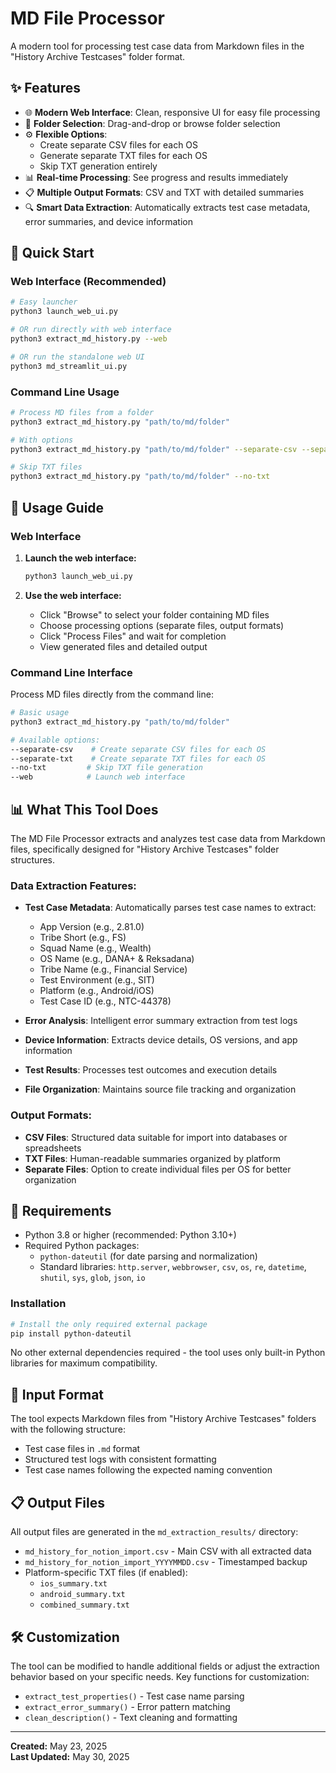# MD File Processor

A modern tool for processing test case data from Markdown files in the "History Archive Testcases" folder format.

## ✨ Features

- 🌐 **Modern Web Interface**: Clean, responsive UI for easy file processing
- 📁 **Folder Selection**: Drag-and-drop or browse folder selection
- ⚙️ **Flexible Options**: 
  - Create separate CSV files for each OS
  - Generate separate TXT files for each OS  
  - Skip TXT generation entirely
- 📊 **Real-time Processing**: See progress and results immediately
- 📋 **Multiple Output Formats**: CSV and TXT with detailed summaries
- 🔍 **Smart Data Extraction**: Automatically extracts test case metadata, error summaries, and device information

## 🚀 Quick Start

### Web Interface (Recommended)
```bash
# Easy launcher
python3 launch_web_ui.py

# OR run directly with web interface
python3 extract_md_history.py --web

# OR run the standalone web UI
python3 md_streamlit_ui.py
```

### Command Line Usage
```bash
# Process MD files from a folder
python3 extract_md_history.py "path/to/md/folder"

# With options
python3 extract_md_history.py "path/to/md/folder" --separate-csv --separate-txt

# Skip TXT files
python3 extract_md_history.py "path/to/md/folder" --no-txt
```

## 📖 Usage Guide

### Web Interface

1. **Launch the web interface:**
   ```bash
   python3 launch_web_ui.py
   ```

2. **Use the web interface:**
   - Click "Browse" to select your folder containing MD files
   - Choose processing options (separate files, output formats)
   - Click "Process Files" and wait for completion
   - View generated files and detailed output

### Command Line Interface

Process MD files directly from the command line:

```bash
# Basic usage
python3 extract_md_history.py "path/to/md/folder"

# Available options:
--separate-csv    # Create separate CSV files for each OS
--separate-txt    # Create separate TXT files for each OS  
--no-txt         # Skip TXT file generation
--web            # Launch web interface
```

## 📊 What This Tool Does

The MD File Processor extracts and analyzes test case data from Markdown files, specifically designed for "History Archive Testcases" folder structures.

### Data Extraction Features:

- **Test Case Metadata**: Automatically parses test case names to extract:
  - App Version (e.g., 2.81.0)
  - Tribe Short (e.g., FS)
  - Squad Name (e.g., Wealth)
  - OS Name (e.g., DANA+ & Reksadana)
  - Tribe Name (e.g., Financial Service)
  - Test Environment (e.g., SIT)
  - Platform (e.g., Android/iOS)
  - Test Case ID (e.g., NTC-44378)

- **Error Analysis**: Intelligent error summary extraction from test logs
- **Device Information**: Extracts device details, OS versions, and app information
- **Test Results**: Processes test outcomes and execution details
- **File Organization**: Maintains source file tracking and organization

### Output Formats:

- **CSV Files**: Structured data suitable for import into databases or spreadsheets
- **TXT Files**: Human-readable summaries organized by platform
- **Separate Files**: Option to create individual files per OS for better organization

## 🔧 Requirements

- Python 3.8 or higher (recommended: Python 3.10+)
- Required Python packages:
  - `python-dateutil` (for date parsing and normalization)
  - Standard libraries: `http.server`, `webbrowser`, `csv`, `os`, `re`, `datetime`, `shutil`, `sys`, `glob`, `json`, `io`

### Installation

```bash
# Install the only required external package
pip install python-dateutil
```

No other external dependencies required - the tool uses only built-in Python libraries for maximum compatibility.

## 📁 Input Format

The tool expects Markdown files from "History Archive Testcases" folders with the following structure:
- Test case files in `.md` format
- Structured test logs with consistent formatting
- Test case names following the expected naming convention

## 📋 Output Files

All output files are generated in the `md_extraction_results/` directory:

- `md_history_for_notion_import.csv` - Main CSV with all extracted data
- `md_history_for_notion_import_YYYYMMDD.csv` - Timestamped backup
- Platform-specific TXT files (if enabled):
  - `ios_summary.txt`
  - `android_summary.txt`
  - `combined_summary.txt`

## 🛠️ Customization

The tool can be modified to handle additional fields or adjust the extraction behavior based on your specific needs. Key functions for customization:

- `extract_test_properties()` - Test case name parsing
- `extract_error_summary()` - Error pattern matching
- `clean_description()` - Text cleaning and formatting

---

**Created:** May 23, 2025  
**Last Updated:** May 30, 2025
